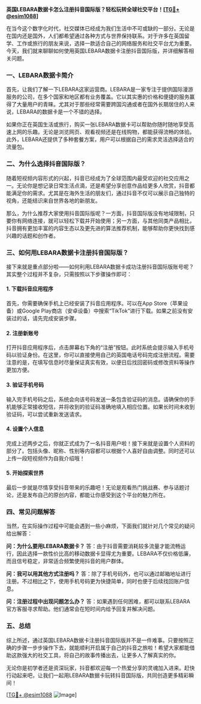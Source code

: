 **英国LEBARA数据卡怎么注册抖音国际版？轻松玩转全球社交平台！[[TG💪+ @esim1088](https://t.me/s/esim1088)]**

在当今这个数字化时代，社交媒体已经成为我们生活中不可或缺的一部分。无论是在国内还是国外，人们都希望通过各种方式与世界保持联系。对于许多在英国留学、工作或旅行的朋友来说，选择一款适合自己的网络服务和社交平台尤为重要。今天，我们就来聊聊如何使用英国LEBARA数据卡注册抖音国际版，并详细解答相关问题。

### 一、LEBARA数据卡简介

首先，让我们了解一下LEBARA这家运营商。LEBARA是一家专注于提供国际漫游服务的公司，在多个国家和地区都有业务覆盖。它以其实惠的价格和便捷的服务赢得了大量用户的青睐。尤其对于那些经常需要跨国沟通或者在国外长期居住的人来说，LEBARA的数据卡是一个不错的选择。

如果你正在英国生活或旅行，购买一张LEBARA数据卡可以帮助你随时随地享受高速上网的乐趣。无论是浏览网页、观看视频还是在线购物，都能获得流畅的体验。此外，LEBARA还提供了多种套餐方案，用户可以根据自己的需求灵活选择适合的流量包。

### 二、为什么选择抖音国际版？

随着短视频内容形式的兴起，抖音已经成为了全球范围内最受欢迎的社交应用之一。无论你是想记录日常生活点滴，还是希望分享创意作品给更多人欣赏，抖音都能满足你的需求。尤其是在海外生活的朋友们，通过抖音不仅可以展示自己独特的视角，还能结识来自世界各地的新朋友。

那么，为什么推荐大家使用抖音国际版呢？一方面，抖音国际版没有地域限制，只要你有网络连接，就可以轻松下载并开始使用；另一方面，与其他同类产品相比，抖音拥有更加丰富的内容生态以及更先进的算法推荐机制，能够帮助你更快找到感兴趣的话题和创作者。

### 三、如何用LEBARA数据卡注册抖音国际版？

接下来就是重点部分啦——如何利用LEBARA数据卡成功注册抖音国际版账号呢？其实整个过程并不复杂，只需按照以下步骤操作即可：

#### 1. 下载抖音应用程序
首先，你需要确保手机上已经安装了抖音应用程序。可以在App Store（苹果设备）或Google Play商店（安卓设备）中搜索“TikTok”进行下载。如果之前没有安装过的话，请先完成安装步骤。

#### 2. 注册新账号
打开抖音应用程序后，点击屏幕右下角的“注册”按钮。此时系统会提示输入手机号码以验证身份。在这里，你可以直接使用自己的英国电话号码完成注册流程。需要注意的是，在填写信息时尽量保证真实有效，以便日后找回密码或修改资料等操作更加方便。

#### 3. 验证手机号码
输入完手机号码之后，系统会向该号码发送一条包含验证码的消息。请确保你的手机能够正常接收短信，并将收到的验证码准确地填入相应位置。如果长时间未收到验证码，可以尝试重新发送请求。

#### 4. 设置个人信息
完成上述两步之后，你就正式成为了一名抖音用户啦！接下来就是设置个人资料的部分了。包括头像、昵称、性别等内容都可以根据个人喜好自由调整。同时还可以上传一段短视频作为自我介绍哦！

#### 5. 开始探索世界
最后一步就是尽情享受抖音带来的乐趣吧！无论是观看热门挑战赛、参与话题讨论，还是发布自己的原创内容，都能让你感受到这个平台的魅力所在。

### 四、常见问题解答

当然，在实际操作过程中可能会遇到一些小麻烦，下面我们就针对几个常见的疑问给出解答：

**问：为什么要用LEBARA数据卡？**
答：由于抖音需要消耗较多流量才能流畅运行，因此选择一款性价比高的移动数据卡显得尤为重要。LEBARA不仅价格低廉，而且信号稳定，非常适合频繁使用抖音的用户群体。

**问：我可以用其他方式注册吗？**
答：除了手机号码外，也可以通过邮箱地址进行注册。不过相比之下，使用手机号码更为快捷简单，同时也便于后续找回账户信息。

**问：注册过程中出现问题怎么办？**
答：如果遇到任何困难，都可以联系LEBARA官方客服寻求帮助。他们通常会在短时间内给予回复并解决问题。

### 五、总结

综上所述，通过英国LEBARA数据卡注册抖音国际版并不是一件难事。只要按照正确的步骤一步步操作下去，就能顺利开启属于自己的抖音之旅啦！希望大家都能借助这款强大的社交工具，将自己的故事传播出去，让更多人了解真实的你。

无论你是初学者还是资深玩家，抖音都欢迎每一个热爱分享的灵魂加入进来。赶快行动起来吧，让我们一起用LEBARA数据卡玩转抖音国际版，共同创造更多精彩瞬间！

[[TG💪+ @esim1088](https://t.me/s/esim1088) ![Image](https://i.postimg.cc/4NQfJmqS/Snipaste-2025-05-13-00-14-12.png)]